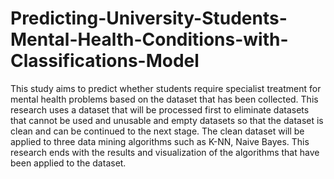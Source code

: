 # Predicting-University-Students-Mental-Health-Conditions-with-Classifications-Model

This study aims to predict whether students require specialist treatment for mental health problems based on the dataset that has been collected. This research uses a dataset that will be processed first to eliminate datasets that cannot be used and unusable and empty datasets so that the dataset is clean and can be continued to the next stage. The clean dataset will be applied to three data mining algorithms such as K-NN, Naive Bayes. This research ends with the results and visualization of the algorithms that have been applied to the dataset.
